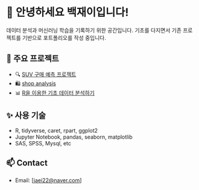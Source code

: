 # 👋 안녕하세요 백재이입니다!

데이터 분석과 머신러닝 학습을 기록하기 위한 공간입니다.
기초를 다지면서 기존 프로젝트를 기반으로 포트폴리오를 작성 중입니다.

## 📂 주요 프로젝트
- 🔍 [SUV 구매 예측 프로젝트](https://github.com/jaeeei2/SUV_project)
- 🛍 [shop analysis](https://github.com/jaeeei2/shop_analysis)
- 📊 [R을 이용한 기초 데이터 분석하기](https://github.com/jaeeei2/R-data)

## ✨ 사용 기술
- R, tidyverse, caret, rpart, ggplot2
- Jupyter Notebook, pandas, seaborn, matplotlib
- SAS, SPSS, Mysql, etc

## 📫 Contact
- Email: [jaei22@naver.com]

